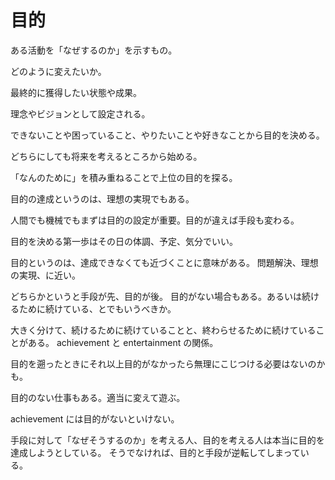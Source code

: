 # 目的

ある活動を「なぜするのか」を示すもの。

どのように変えたいか。

最終的に獲得したい状態や成果。

理念やビジョンとして設定される。

できないことや困っていること、やりたいことや好きなことから目的を決める。

どちらにしても将来を考えるところから始める。

「なんのために」を積み重ねることで上位の目的を探る。

目的の達成というのは、理想の実現でもある。

人間でも機械でもまずは目的の設定が重要。目的が違えば手段も変わる。

目的を決める第一歩はその日の体調、予定、気分でいい。

目的というのは、達成できなくても近づくことに意味がある。
問題解決、理想の実現、に近い。

どちらかというと手段が先、目的が後。
目的がない場合もある。あるいは続けるために続けている、とでもいうべきか。

大きく分けて、続けるために続けていることと、終わらせるために続けていることがある。
achievement と entertainment の関係。

目的を遡ったときにそれ以上目的がなかったら無理にこじつける必要はないのかも。

目的のない仕事もある。適当に変えて遊ぶ。

achievement には目的がないといけない。

手段に対して「なぜそうするのか」を考える人、目的を考える人は本当に目的を達成しようとしている。
そうでなければ、目的と手段が逆転してしまっている。
